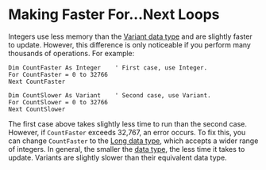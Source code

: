 
# Making Faster For...Next Loops

Integers use less memory than the  [Variant data type](b8bdf64f-5920-1ae9-16d0-b26d09524a30.md) and are slightly faster to update. However, this difference is only noticeable if you perform many thousands of operations. For example:


```
Dim CountFaster As Integer    ' First case, use Integer. 
For CountFaster = 0 to 32766     
Next CountFaster 
 
Dim CountSlower As Variant    ' Second case, use Variant. 
For CountSlower = 0 to 32766 
Next CountSlower 

```


The first case above takes slightly less time to run than the second case. However, if  `CountFaster` exceeds 32,767, an error occurs. To fix this, you can change `CountFaster` to the [Long data type](b8bdf64f-5920-1ae9-16d0-b26d09524a30.md), which accepts a wider range of integers. In general, the smaller the  [data type](b8bdf64f-5920-1ae9-16d0-b26d09524a30.md), the less time it takes to update. Variants are slightly slower than their equivalent data type.

